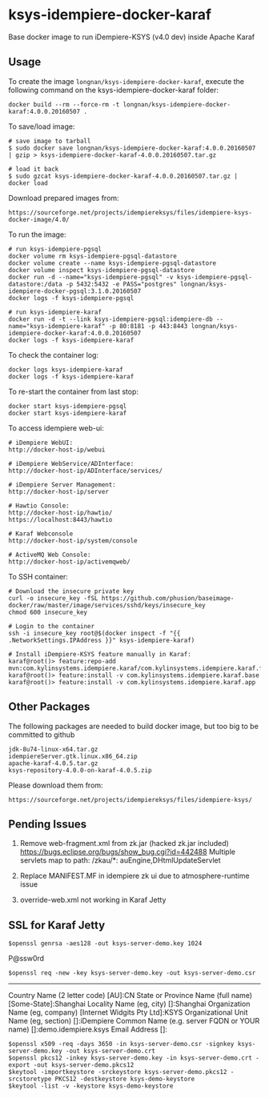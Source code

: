 ksys-idempiere-docker-karaf
=======================

Base docker image to run iDempiere-KSYS (v4.0 dev) inside Apache Karaf

Usage
-----

To create the image `longnan/ksys-idempiere-docker-karaf`, execute the following command on the ksys-idempiere-docker-karaf folder:

	docker build --rm --force-rm -t longnan/ksys-idempiere-docker-karaf:4.0.0.20160507 .

To save/load image:
	
	# save image to tarball
	$ sudo docker save longnan/ksys-idempiere-docker-karaf:4.0.0.20160507 | gzip > ksys-idempiere-docker-karaf-4.0.0.20160507.tar.gz

	# load it back
	$ sudo gzcat ksys-idempiere-docker-karaf-4.0.0.20160507.tar.gz | docker load
	
Download prepared images from:

	https://sourceforge.net/projects/idempiereksys/files/idempiere-ksys-docker-image/4.0/

To run the image:
	
	# run ksys-idempiere-pgsql
	docker volume rm ksys-idempiere-pgsql-datastore
	docker volume create --name ksys-idempiere-pgsql-datastore
	docker volume inspect ksys-idempiere-pgsql-datastore
	docker run -d --name="ksys-idempiere-pgsql" -v ksys-idempiere-pgsql-datastore:/data -p 5432:5432 -e PASS="postgres" longnan/ksys-idempiere-docker-pgsql:3.1.0.20160507
	docker logs -f ksys-idempiere-pgsql
	
	# run ksys-idempiere-karaf
	docker run -d -t --link ksys-idempiere-pgsql:idempiere-db --name="ksys-idempiere-karaf" -p 80:8181 -p 443:8443 longnan/ksys-idempiere-docker-karaf:4.0.0.20160507
	docker logs -f ksys-idempiere-karaf
	
To check the container log:

	docker logs ksys-idempiere-karaf
	docker logs -f ksys-idempiere-karaf

To re-start the container from last stop:	

	docker start ksys-idempiere-pgsql
	docker start ksys-idempiere-karaf

To access idempiere web-ui:

	# iDempiere WebUI:
	http://docker-host-ip/webui

	# iDempiere WebService/ADInterface:
	http://docker-host-ip/ADInterface/services/

	# iDempiere Server Management:
	http://docker-host-ip/server

	# Hawtio Console:
	http://docker-host-ip/hawtio/
	https://localhost:8443/hawtio

	# Karaf Webconsole
	http://docker-host-ip/system/console

	# ActiveMQ Web Console:
	http://docker-host-ip/activemqweb/

To SSH container:

	# Download the insecure private key
	curl -o insecure_key -fSL https://github.com/phusion/baseimage-docker/raw/master/image/services/sshd/keys/insecure_key
	chmod 600 insecure_key

	# Login to the container
	ssh -i insecure_key root@$(docker inspect -f "{{ .NetworkSettings.IPAddress }}" ksys-idempiere-karaf)

	# Install iDempiere-KSYS feature manually in Karaf:
	karaf@root()> feature:repo-add mvn:com.kylinsystems.idempiere.karaf/com.kylinsystems.idempiere.karaf.feature/4.0.0/xml/features
	karaf@root()> feature:install -v com.kylinsystems.idempiere.karaf.base
	karaf@root()> feature:install -v com.kylinsystems.idempiere.karaf.app

Other Packages
----
The following packages are needed to build docker image, but too big to be committed to github
	
	jdk-8u74-linux-x64.tar.gz
	idempiereServer.gtk.linux.x86_64.zip
	apache-karaf-4.0.5.tar.gz
	ksys-repository-4.0.0-on-karaf-4.0.5.zip

Please download them from:

	https://sourceforge.net/projects/idempiereksys/files/idempiere-ksys/

	
Pending Issues
----
1. Remove web-fragment.xml from zk.jar (hacked zk.jar included)
	https://bugs.eclipse.org/bugs/show_bug.cgi?id=442488
	Multiple servlets map to path: /zkau/*: auEngine,DHtmlUpdateServlet

2. Replace MANIFEST.MF in idempiere zk ui due to atmosphere-runtime issue

3. override-web.xml not working in Karaf Jetty

SSL for Karaf Jetty
----
	$openssl genrsa -aes128 -out ksys-server-demo.key 1024
		
P@ssw0rd

	$openssl req -new -key ksys-server-demo.key -out ksys-server-demo.csr

-----
Country Name (2 letter code) [AU]:CN
State or Province Name (full name) [Some-State]:Shanghai
Locality Name (eg, city) []:Shanghai
Organization Name (eg, company) [Internet Widgits Pty Ltd]:KSYS
Organizational Unit Name (eg, section) []:iDempiere
Common Name (e.g. server FQDN or YOUR name) []:demo.idempiere.ksys
Email Address []:

	$openssl x509 -req -days 3650 -in ksys-server-demo.csr -signkey ksys-server-demo.key -out ksys-server-demo.crt
	$openssl pkcs12 -inkey ksys-server-demo.key -in ksys-server-demo.crt -export -out ksys-server-demo.pkcs12
	$keytool -importkeystore -srckeystore ksys-server-demo.pkcs12 -srcstoretype PKCS12 -destkeystore ksys-demo-keystore
	$keytool -list -v -keystore ksys-demo-keystore

